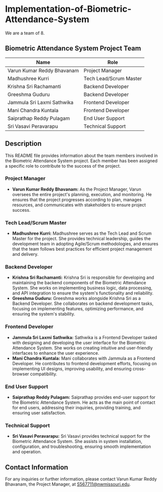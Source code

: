 # Implementation-of-Biometric-Attendance-System
We are a team of 8.

## Biometric Attendance System Project Team

| Name                       | Role                      |
|----------------------------|---------------------------|
| Varun Kumar Reddy Bhavanam | Project Manager           |
| Madhushree Kurri           | Tech Lead/Scrum Master    |
| Krishna Sri Rachamanti     | Backend Developer         |
| Greeshma Guduru            | Backend Developer         |
| Jammula Sri Laxmi Sathwika | Frontend Developer        |
| Mani Chandra Kuntala       | Frontend Developer        |
| Saiprathap Reddy Pulagam   | End User Support          |
| Sri Vasavi Peravarapu      | Technical Support         |

## Description

This README file provides information about the team members involved in the Biometric Attendance System project. Each member has been assigned a specific role to contribute to the success of the project.

### Project Manager

- **Varun Kumar Reddy Bhavanam:** As the Project Manager, Varun oversees the entire project's planning, execution, and monitoring. He ensures that the project progresses according to plan, manages resources, and communicates with stakeholders to ensure project success.

### Tech Lead/Scrum Master

- **Madhushree Kurri:** Madhushree serves as the Tech Lead and Scrum Master for the project. She provides technical leadership, guides the development team in adopting Agile/Scrum methodologies, and ensures that the team follows best practices for efficient project management and delivery.

### Backend Developer

- **Krishna Sri Rachamanti:** Krishna Sri is responsible for developing and maintaining the backend components of the Biometric Attendance System. She works on implementing business logic, data processing, and API integration to ensure the system's functionality and reliability.
- **Greeshma Guduru:** Greeshma works alongside Krishna Sri as a Backend Developer. She collaborates on backend development tasks, focusing on implementing features, optimizing performance, and ensuring the system's stability.

### Frontend Developer

- **Jammula Sri Laxmi Sathwika:** Sathwika is a Frontend Developer tasked with designing and developing the user interface for the Biometric Attendance System. She works on creating intuitive and user-friendly interfaces to enhance the user experience.
- **Mani Chandra Kuntala:** Mani collaborates with Jammula as a Frontend Developer. He contributes to frontend development efforts, focusing on implementing UI designs, improving usability, and ensuring cross-browser compatibility.

### End User Support

- **Saiprathap Reddy Pulagam:** Saiprathap provides end-user support for the Biometric Attendance System. He acts as the main point of contact for end users, addressing their inquiries, providing training, and ensuring user satisfaction.

### Technical Support

- **Sri Vasavi Peravarapu:** Sri Vasavi provides technical support for the Biometric Attendance System. She assists in system installation, configuration, and troubleshooting, ensuring smooth implementation and operation.

## Contact Information

For any inquiries or further information, please contact Varun Kumar Reddy Bhavanam, the Project Manager, at S567711@nwmissouri.edu.





